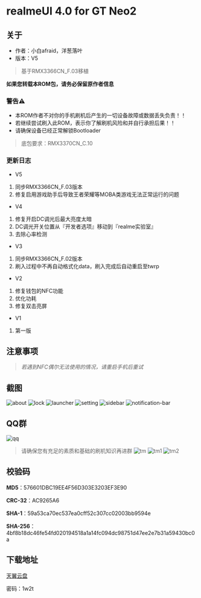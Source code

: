 # realmeUI 4.0 for GT Neo2

## 关于
- 作者：小白afraid，洋葱落叶
- 版本：V5
> 基于RMX3366CN_F.03移植

**如果您转载本ROM包，请务必保留原作者信息**

### 警告⚠️
- 本ROM作者不对你的手机刷机后产生的一切设备故障或数据丢失负责！！
- 若继续尝试刷入此ROM，表示你了解刷机风险和并自行承担后果！！
- 请确保设备已经正常解锁Bootloader

> 底包要求：RMX3370CN_C.10

### 更新日志
- V5
1. 同步RMX3366CN_F.03版本
2. 修复启用游戏助手后导致王者荣耀等MOBA类游戏无法正常运行的问题

- V4
1. 修复开启DC调光后最大亮度太暗
2. DC调光开关位置从『开发者选项』移动到『realme实验室』
3. 去除心率检测

- V3
1. 同步RMX3366CN_F.02版本
2. 刷入过程中不再自动格式化data，刷入完成后自动重启至twrp

- V2
1. 修复钱包的NFC功能
2. 优化功耗
3. 修复双击亮屏

- V1
1. 第一版

## 注意事项
> *若遇到NFC偶尔无法使用的情况，请重启手机后重试*

## 截图
![about](0.jpg)
![lock](1.jpg)
![launcher](2.jpg)
![setting](3.jpg)
![sidebar](4.jpg)
![notification-bar](5.jpg)

## QQ群
![qq](realme_ycly.png)

> 请确保您有充足的素质和基础的刷机知识再进群
![tm](sb.png)
![tm1](sb1.jpg)
![tm2](sb2.jpg)

## 校验码

**MD5**：576601DBC19EE4F56D303E3203EF3E90

**CRC-32**：AC9265A6

**SHA-1**：59a53ca70ec537ea0cff52c307cc02003bb9594e

**SHA-256**：4bf8b18dc46fe54fd020194518a1a14fc094dc98751d47ee2e7b31a59430bc0a

## 下载地址
[天翼云盘](https://cloud.189.cn/t/7fMZziruAfAz)

密码：1w2t
